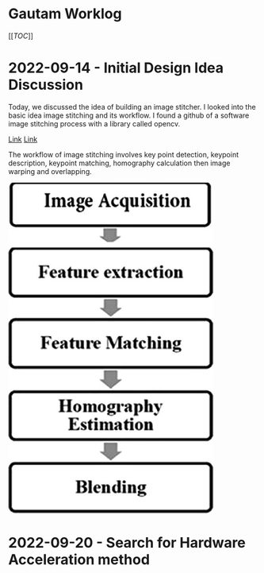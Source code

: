 # Gautam Worklog

[[_TOC_]]

# 2022-09-14 - Initial Design Idea Discussion

Today, we discussed the idea of building an image stitcher. I looked into the basic idea image stitching and its workflow. I found a github of a software image stitching process with a library called opencv.

[Link](https://github.com/tharaka27/SoCStitcher)
[Link](https://www.opencv-srf.com/2017/11/load-and-display-image.html)

The workflow of image stitching involves key point detection, keypoint description, keypoint matching, homography calculation then image warping and overlapping.

![](stitch_process.png)

# 2022-09-20 - Search for Hardware Acceleration method

